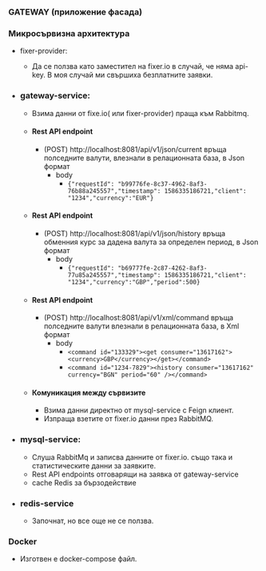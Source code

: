 ### GATEWAY (приложение фасада)

### Микросървизна архитектура
* fixer-provider: 
  * Да се ползва като заместител на fixer.io в случай, че няма api-key. В моя случай ми свършиха безплатните заявки.
* ### gateway-service:
  * Взима данни от fixe.io( или fixer-provider) праща към Rabbitmq.
  * #### Rest API endpoint
    * (POST) http://localhost:8081/api/v1/json/current  връща полседните валути, влезнали в релационната база, в Json формат
      * body
        * `{"requestId": "b99776fe-8c37-4962-8af3-76b88a245557","timestamp": 1586335186721,"client": "1234","currency":"EUR"}`
  
  * #### Rest API endpoint
    * (POST) http://localhost:8081/api/v1/json/history  връща обменния курс за дадена валута за определен период, в Json формат
      * body
        * `{"requestId": "b69777fe-2c87-4262-8af3-77u85a245557","timestamp": 1586335186721,"client": "1234","currency":"GBP","period":500}`
  
  * #### Rest API endpoint
    * (POST) http://localhost:8081/api/v1/xml/command  връща полседните валути влезнали в релационната база, в Xml формат
      * body
        * `<command id="133329"><get consumer="13617162"><currency>GBP</currency></get></command>`
        * `<command id="1234-7829"><history consumer="13617162" currency="BGN" period="60" /></command>`
  * #### Комуникация между сървизите
    * Взима данни директно от mysql-service с Feign клиент.
    * Изпраща взетите от fixer.io данни през RabbitMQ.

* ### mysql-service:
  * Слуша RabbitMq и записва данните от fixer.iо. също така и статистическите данни за заявките.
  * Rest API endpoints oтговарящи на заявка от gаtеway-service
  * cache Redis за бързодействие

* ### redis-service
  * Започнат, но все още не се ползва. 

### Docker
* Изготвен е docker-compose файл.
